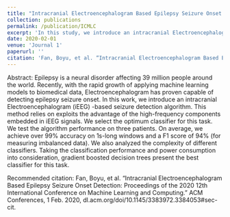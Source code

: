 ```yaml
---
title: "Intracranial Electroencephalogram Based Epilepsy Seizure Onset Detection"
collection: publications
permalink: /publication/ICMLC
excerpt: 'In this study, we introduce an intracranial Electroencephalogram (iEEG)-based seizure detection algorithm that leverages high-frequency components in iEEG signals, achieving over 99% accuracy and a 94% F1 score on 1-second windows across three patients. Our analysis of various classifiers, considering both performance and power consumption, identifies gradient boosted decision trees as the most suitable for this task.'
date: 2020-02-01
venue: 'Journal 1'
paperurl: ''
citation: 'Fan, Boyu, et al. “Intracranial Electroencephalogram Based Epilepsy Seizure Onset Detection: Proceedings of the 2020 12th International Conference on Machine Learning and Computing.” ACM Conferences, 1 Feb. 2020, dl.acm.org/doi/10.1145/3383972.3384053#sec-cit.'
---
```


Abstract: Epilepsy is a neural disorder affecting 39 million people around the world. Recently, with the rapid growth of applying machine learning models to biomedical data, Electroencephalogram has proven capable of detecting epilepsy seizure onset. In this work, we introduce an intracranial Electroencephalogram (iEEG) -based seizure detection algorithm. This method relies on exploits the advantage of the high-frequency components embedded in iEEG signals. We select the optimum classifier for this task. We test the algorithm performance on three patients. On average, we achieve over 99% accuracy on 1s-long windows and a F1 score of 94% (for measuring imbalanced data). We also analyzed the complexity of different classifiers. Taking the classification performance and power consumption into consideration, gradient boosted decision trees present the best classifier for this task.


Recommended citation: Fan, Boyu, et al. “Intracranial Electroencephalogram Based Epilepsy Seizure Onset Detection: Proceedings of the 2020 12th International Conference on Machine Learning and Computing.” ACM Conferences, 1 Feb. 2020, dl.acm.org/doi/10.1145/3383972.3384053#sec-cit.
